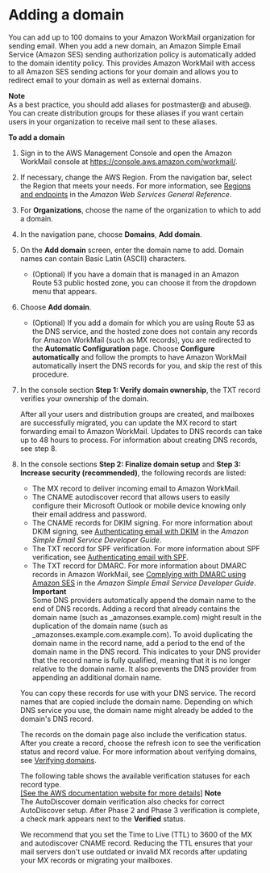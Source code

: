 # Adding a domain<a name="add_domain"></a>

You can add up to 100 domains to your Amazon WorkMail organization for sending email\. When you add a new domain, an Amazon Simple Email Service \(Amazon SES\) sending authorization policy is automatically added to the domain identity policy\. This provides Amazon WorkMail with access to all Amazon SES sending actions for your domain and allows you to redirect email to your domain as well as external domains\.

**Note**  
As a best practice, you should add aliases for postmaster@ and abuse@\. You can create distribution groups for these aliases if you want certain users in your organization to receive mail sent to these aliases\.

**To add a domain**

1. Sign in to the AWS Management Console and open the Amazon WorkMail console at [https://console\.aws\.amazon\.com/workmail/](https://console.aws.amazon.com/workmail/)\.

1. If necessary, change the AWS Region\. From the navigation bar, select the Region that meets your needs\. For more information, see [Regions and endpoints](http://docs.aws.amazon.com/general/latest/gr/index.html?rande.html) in the *Amazon Web Services General Reference*\.

1. For **Organizations**, choose the name of the organization to which to add a domain\.

1. In the navigation pane, choose **Domains**, **Add domain**\.

1. On the **Add domain** screen, enter the domain name to add\. Domain names can contain Basic Latin \(ASCII\) characters\.
   + \(Optional\) If you have a domain that is managed in an Amazon Route 53 public hosted zone, you can choose it from the dropdown menu that appears\.

1. Choose **Add domain**\.
   + \(Optional\) If you add a domain for which you are using Route 53 as the DNS service, and the hosted zone does not contain any records for Amazon WorkMail \(such as MX records\), you are redirected to the **Automatic Configuration** page\. Choose **Configure automatically** and follow the prompts to have Amazon WorkMail automatically insert the DNS records for you, and skip the rest of this procedure\.

1. In the console section **Step 1: Verify domain ownership**, the TXT record verifies your ownership of the domain\.

   After all your users and distribution groups are created, and mailboxes are successfully migrated, you can update the MX record to start forwarding email to Amazon WorkMail\. Updates to DNS records can take up to 48 hours to process\. For information about creating DNS records, see step 8\.

1. In the console sections **Step 2: Finalize domain setup** and **Step 3: Increase security \(recommended\)**, the following records are listed:
   + The MX record to deliver incoming email to Amazon WorkMail\.
   + The CNAME autodiscover record that allows users to easily configure their Microsoft Outlook or mobile device knowing only their email address and password\.
   + The CNAME records for DKIM signing\. For more information about DKIM signing, see [Authenticating email with DKIM](https://docs.aws.amazon.com/ses/latest/DeveloperGuide/dkim.html) in the *Amazon Simple Email Service Developer Guide*\.
   + The TXT record for SPF verification\. For more information about SPF verification, see [Authenticating email with SPF](authenticate_domain.md)\.
   + The TXT record for DMARC\. For more information about DMARC records in Amazon WorkMail, see [Complying with DMARC using Amazon SES](https://docs.aws.amazon.com/ses/latest/DeveloperGuide/dmarc.html) in the *Amazon Simple Email Service Developer Guide*\.
**Important**  
Some DNS providers automatically append the domain name to the end of DNS records\. Adding a record that already contains the domain name \(such as \_amazonses\.example\.com\) might result in the duplication of the domain name \(such as \_amazonses\.example\.com\.example\.com\)\. To avoid duplicating the domain name in the record name, add a period to the end of the domain name in the DNS record\. This indicates to your DNS provider that the record name is fully qualified, meaning that it is no longer relative to the domain name\. It also prevents the DNS provider from appending an additional domain name\.

   You can copy these records for use with your DNS service\. The record names that are copied include the domain name\. Depending on which DNS service you use, the domain name might already be added to the domain's DNS record\.

   The records on the domain page also include the verification status\. After you create a record, choose the refresh icon to see the verification status and record value\. For more information about verifying domains, see [Verifying domains](domain_verification.md)\.

   The following table shows the available verification statuses for each record type\.    
[\[See the AWS documentation website for more details\]](http://docs.aws.amazon.com/workmail/latest/adminguide/add_domain.html)
**Note**  
The AutoDiscover domain verification also checks for correct AutoDiscover setup\. After Phase 2 and Phase 3 verification is complete, a check mark appears next to the **Verified** status\.

   We recommend that you set the Time to Live \(TTL\) to 3600 of the MX and autodiscover CNAME record\. Reducing the TTL ensures that your mail servers don't use outdated or invalid MX records after updating your MX records or migrating your mailboxes\.